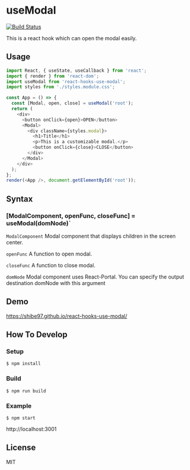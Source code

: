 # useModal

[![Build Status](https://travis-ci.org/shibe97/react-hooks-use-modal.svg?branch=master)](https://travis-ci.org/shibe97/react-hooks-use-modal)

This is a react hook which can open the modal easily.

## Usage

```javascript
import React, { useState, useCallback } from 'react';
import { render } from 'react-dom';
import useModal from 'react-hooks-use-modal';
import styles from './styles.module.css';

const App = () => {
  const [Modal, open, close] = useModal('root');
  return (
    <div>
      <button onClick={open}>OPEN</button>
      <Modal>
        <div className={styles.modal}>
          <h1>Title</h1>
          <p>This is a customizable modal.</p>
          <button onClick={close}>CLOSE</button>
        </div>
      </Modal>
    </div>
  );
};
render(<App />, document.getElementById('root'));
```

## Syntax

### [ModalComponent, openFunc, closeFunc] = useModal(domNode)`

`ModalComponent`
Modal component that displays children in the screen center.

`openFunc`
A function to open modal.

`closeFunc`
A function to close modal.

`domNode`
Modal component uses React-Portal.
You can specify the output destination domNode with this argument

## Demo

https://shibe97.github.io/react-hooks-use-modal/

## How To Develop

### Setup

```
$ npm install
```

### Build

```
$ npm run build
```

### Example

```
$ npm start
```

http://localhost:3001

## License

MIT

